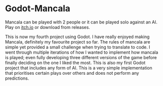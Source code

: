 # Godot-Mancala

Mancala can be played with 2 people or it can be played solo against an AI. Play on [itch.io](https://blakeles.itch.io/mancala-godot) or download from releases.

This is now my fourth project using Godot. I have really enjoyed making Mancala, definitely my favourite project so far. The rules of mancala are simple yet provided a small challenge when trying to translate to code. I went through multiple iterations of how I wanted to implement how mancala is played; even fully developing three different versions of the game before finally deciding on the one I liked the most. This is also my first Godot project that includes any form of AI. This is a very simple implementation that prioritises certain plays over others and does not perform any predictions.
